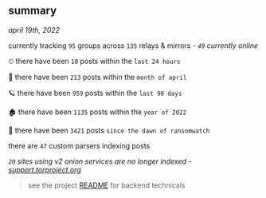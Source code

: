 
## summary
_april 19th, 2022_

currently tracking `95` groups across `135` relays & mirrors - _`49` currently online_

⏲ there have been `10` posts within the `last 24 hours`

🦈 there have been `213` posts within the `month of april`

🪐 there have been `959` posts within the `last 90 days`

🏚 there have been `1135` posts within the `year of 2022`

🦕 there have been `3421` posts `since the dawn of ransomwatch`

there are `47` custom parsers indexing posts

_`20` sites using v2 onion services are no longer indexed - [support.torproject.org](https://support.torproject.org/onionservices/v2-deprecation/)_

> see the project [README](https://github.com/thetanz/ransomwatch#ransomwatch--) for backend technicals
